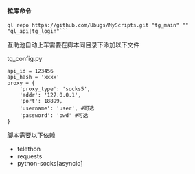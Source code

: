 #### 拉库命令

```
ql repo https://github.com/Ubugs/MyScripts.git "tg_main" "" "ql_api|tg_login"```
```

互助池自动上车需要在脚本同目录下添加以下文件

tg_config.py

```
api_id = 123456
api_hash = 'xxxx'
proxy = {
    'proxy_type': 'socks5',
    'addr': '127.0.0.1',
    'port': 18899,
    'username': 'user', #可选
    'password': 'pwd' #可选
}
```

脚本需要以下依赖

- telethon
- requests
- python-socks[asyncio]